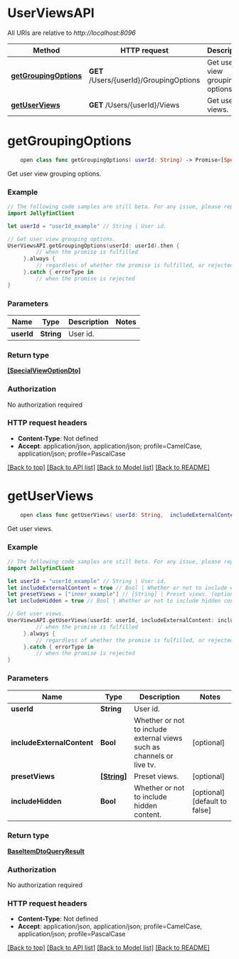 # UserViewsAPI

All URIs are relative to *http://localhost:8096*

Method | HTTP request | Description
------------- | ------------- | -------------
[**getGroupingOptions**](UserViewsAPI.md#getgroupingoptions) | **GET** /Users/{userId}/GroupingOptions | Get user view grouping options.
[**getUserViews**](UserViewsAPI.md#getuserviews) | **GET** /Users/{userId}/Views | Get user views.


# **getGroupingOptions**
```swift
    open class func getGroupingOptions( userId: String) -> Promise<[SpecialViewOptionDto]>
```

Get user view grouping options.

### Example
```swift
// The following code samples are still beta. For any issue, please report via http://github.com/OpenAPITools/openapi-generator/issues/new
import JellyfinClient

let userId = "userId_example" // String | User id.

// Get user view grouping options.
UserViewsAPI.getGroupingOptions(userId: userId).then {
         // when the promise is fulfilled
     }.always {
         // regardless of whether the promise is fulfilled, or rejected
     }.catch { errorType in
         // when the promise is rejected
}
```

### Parameters

Name | Type | Description  | Notes
------------- | ------------- | ------------- | -------------
 **userId** | **String** | User id. | 

### Return type

[**[SpecialViewOptionDto]**](SpecialViewOptionDto.md)

### Authorization

No authorization required

### HTTP request headers

 - **Content-Type**: Not defined
 - **Accept**: application/json, application/json; profile=CamelCase, application/json; profile=PascalCase

[[Back to top]](#) [[Back to API list]](../README.md#documentation-for-api-endpoints) [[Back to Model list]](../README.md#documentation-for-models) [[Back to README]](../README.md)

# **getUserViews**
```swift
    open class func getUserViews( userId: String,  includeExternalContent: Bool? = nil,  presetViews: [String]? = nil,  includeHidden: Bool? = nil) -> Promise<BaseItemDtoQueryResult>
```

Get user views.

### Example
```swift
// The following code samples are still beta. For any issue, please report via http://github.com/OpenAPITools/openapi-generator/issues/new
import JellyfinClient

let userId = "userId_example" // String | User id.
let includeExternalContent = true // Bool | Whether or not to include external views such as channels or live tv. (optional)
let presetViews = ["inner_example"] // [String] | Preset views. (optional)
let includeHidden = true // Bool | Whether or not to include hidden content. (optional) (default to false)

// Get user views.
UserViewsAPI.getUserViews(userId: userId, includeExternalContent: includeExternalContent, presetViews: presetViews, includeHidden: includeHidden).then {
         // when the promise is fulfilled
     }.always {
         // regardless of whether the promise is fulfilled, or rejected
     }.catch { errorType in
         // when the promise is rejected
}
```

### Parameters

Name | Type | Description  | Notes
------------- | ------------- | ------------- | -------------
 **userId** | **String** | User id. | 
 **includeExternalContent** | **Bool** | Whether or not to include external views such as channels or live tv. | [optional] 
 **presetViews** | [**[String]**](String.md) | Preset views. | [optional] 
 **includeHidden** | **Bool** | Whether or not to include hidden content. | [optional] [default to false]

### Return type

[**BaseItemDtoQueryResult**](BaseItemDtoQueryResult.md)

### Authorization

No authorization required

### HTTP request headers

 - **Content-Type**: Not defined
 - **Accept**: application/json, application/json; profile=CamelCase, application/json; profile=PascalCase

[[Back to top]](#) [[Back to API list]](../README.md#documentation-for-api-endpoints) [[Back to Model list]](../README.md#documentation-for-models) [[Back to README]](../README.md)

